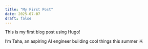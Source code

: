 ```yaml
---
title: "My First Post"
date: 2025-07-07
draft: false
---
```


This is my first blog post using Hugo!

I’m Taha, an aspiring AI engineer building cool things this summer ☀️
